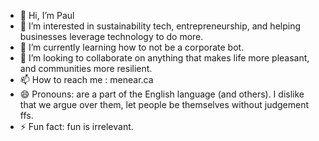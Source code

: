 - 👋 Hi, I’m Paul
- 👀 I’m interested in sustainability tech, entrepreneurship, and helping businesses leverage technology to do more.
- 🌱 I’m currently learning how to not be a corporate bot.
- 💞️ I’m looking to collaborate on anything that makes life more pleasant, and communities more resilient.
- 📫 How to reach me : menear.ca
- 😄 Pronouns: are a part of the English language (and others). I dislike that we argue over them, let people be themselves without judgement ffs.
- ⚡ Fun fact: fun is irrelevant.

<!---
pwamenear2024/pwamenear2024 is a ✨ special ✨ repository because its `README.md` (this file) appears on your GitHub profile.
You can click the Preview link to take a look at your changes.
--->
